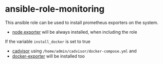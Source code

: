# ansible-role-monitoring

This ansible role can be used to install prometheus exporters on the system.
- [node exporter](https://github.com/prometheus/node_exporter) will be always installed, when including the role

If the variable `install_docker` is set to true
- [cadvisor](https://github.com/google/cadvisor) using `/home/admin/cadvisor/docker-compose.yml` and
- [docker-exporter](./files/docker_status_exporter_src/)
will be installed too
